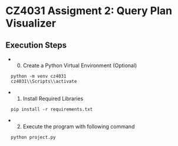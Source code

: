 # CZ4031 Assigment 2: Query Plan Visualizer

## Execution Steps

* 0. Create a Python Virtual Environment (Optional)

```shell
  python -m venv cz4031
  cz4031\\Scripts\\activate
```

* 1. Install Required Libraries
```shell
  pip install -r requirements.txt
```
  
* 2. Execute the program with following command
```shell
  python project.py
```
